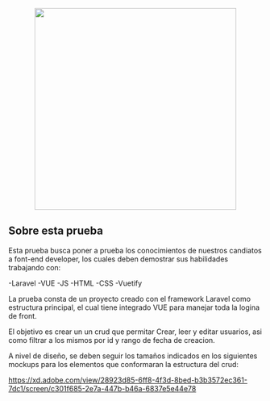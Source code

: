 <p align="center"><a href="https://laravel.com" target="_blank"><img src="https://www.busup.com/blog/wp-content/uploads/2018/11/LOGO-BusUp.png" width="400"></a></p>


## Sobre esta prueba

Esta prueba busca poner a prueba los conocimientos de nuestros candiatos a font-end developer, los cuales deben demostrar sus habilidades trabajando con: 

-Laravel
-VUE
-JS
-HTML
-CSS
-Vuetify

La prueba consta de un proyecto creado con el framework Laravel como estructura principal, el cual tiene integrado VUE para manejar toda la logina de front. 

El objetivo es crear un un crud que permitar Crear, leer y editar usuarios, asi como filtrar a los mismos por id y rango de fecha de creacion.

A nivel de diseño, se deben seguir los tamaños indicados en los siguientes mockups para los elementos que conformaran la estructura del crud:

https://xd.adobe.com/view/28923d85-6ff8-4f3d-8bed-b3b3572ec361-7dc1/screen/c301f685-2e7a-447b-b46a-6837e5e44e78





